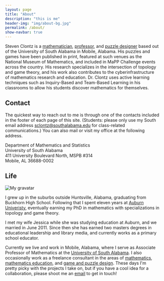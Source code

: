 ```yaml
---
layout: page
title: "About"
description: "this is me"
header-img: "img/about-bg.jpg"
permalink: /about/
show-navbar: true
---
```


Steven Clontz is a [mathematician](/math/), [professor](/teaching), and
[puzzle designer](/puzzles/) based out of the University of South Alabama
in Mobile, Alabama. His puzzles and games have been published in print,
featured at such venues as the National Museum of Mathematics, and included
in MaPP Challenge events across the country. His research
specializes in the intersection of topology and game theory, and his work
also contributes to the cyberinfrastructure of mathematics research and education.
Dr. Clontz uses active learning techniques such as Inquiry-Based
and Team-Based Learning in his classrooms to allow his students discover
mathematics for themselves.

## Contact

The quickest way to reach out to me is through one of the contacts
included in the footer of each page of this site. (Students:
please only use my South email address <sclontz@southalabama.edu>
for class-related communications.) You can also mail or visit
my office at the following address.

Department of Mathematics and Statistics  
University of South Alabama  
411 University Boulevard North, MSPB #314  
Mobile, AL 36688-0002

## Life

![My gravatar](http://www.gravatar.com/avatar/2f9ecf8e56d48c8fd7adff7a8b5400bb?size=400)

I grew up in the suburbs outside Huntsville, Alabama, graduating from
Buckhorn High School. Following that I
spent eleven years at [Auburn Univeristy](http://www.auburn.edu),
eventually earning my PhD in mathematics
with specializations in topology and game theory.

I met my wife Jessica while she was studying education at Auburn, and
we married in June 2011. Since then she has earned two
masters degrees in educational leadership and library media, and currently
works as a primary school educator.

Currently we live and work in Mobile, Alabama, where
I serve as Associate Professor of Mathematics at the
[University of South Alabama](http://southalabama.edu).
I also occasionally work as a freelance consultant in the areas of
[mathematics](/math/), [mathematics education](/teaching/),
and [game and puzzle design](/puzzles/). These days I'm pretty picky with
the projects I take on, but if you have a cool idea for a collaboration,
please shoot me an
[email](mailto:steven.clontz@gmail.com) to get in touch!
